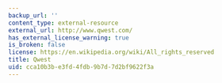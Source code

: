 ```yaml
---
backup_url: ''
content_type: external-resource
external_url: http://www.qwest.com/
has_external_license_warning: true
is_broken: false
license: https://en.wikipedia.org/wiki/All_rights_reserved
title: Qwest
uid: cca10b3b-e3fd-4fdb-9b7d-7d2bf9622f3a
---
```

